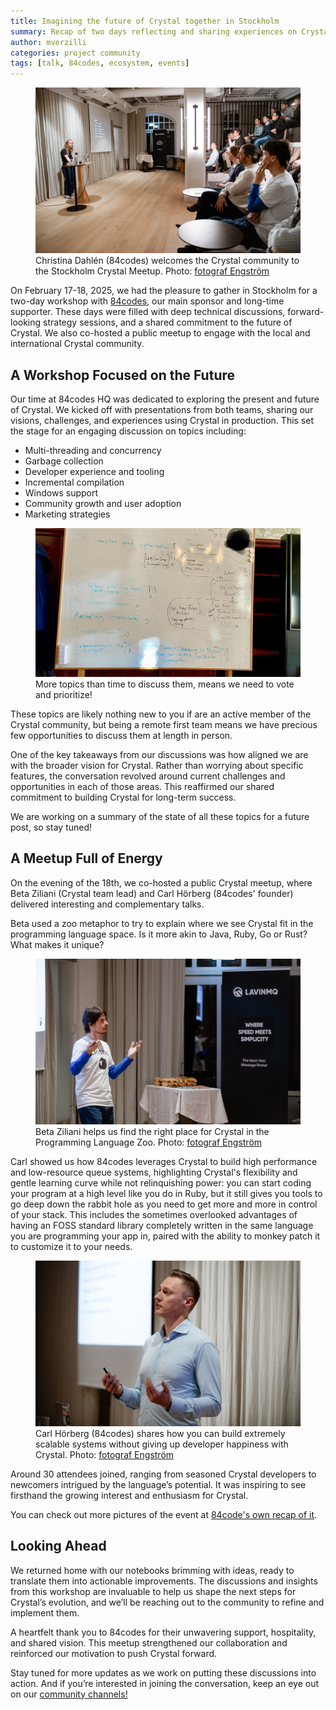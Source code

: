 ```yaml
---
title: Imagining the future of Crystal together in Stockholm
summary: Recap of two days reflecting and sharing experiences on Crystal
author: mverzilli
categories: project community
tags: [talk, 84codes, ecosystem, events]
---
```


<figure>
  <img src="/assets/blog/2025/stockholmmeetupintro.jpg" />
  <figcaption>
    Christina Dahlén (84codes) welcomes the Crystal community to the Stockholm Crystal Meetup. Photo: <a href="https://www.linkedin.com/company/fotograf-engstrom/" target="_blank">fotograf Engström</a>
  </figcaption>
</figure>

On February 17-18, 2025, we had the pleasure to gather in Stockholm for a two-day workshop with [84codes](https://www.84codes.com/), our main sponsor and long-time supporter. These days were filled with deep technical discussions, forward-looking strategy sessions, and a shared commitment to the future of Crystal. We also co-hosted a public meetup to engage with the local and international Crystal community.

## A Workshop Focused on the Future

Our time at 84codes HQ was dedicated to exploring the present and future of Crystal. We kicked off with presentations from both teams, sharing our visions, challenges, and experiences using Crystal in production. This set the stage for an engaging discussion on topics including:

- Multi-threading and concurrency
- Garbage collection
- Developer experience and tooling
- Incremental compilation
- Windows support
- Community growth and user adoption
- Marketing strategies

<figure>
  <img src="/assets/blog/2025/stockholmworkshoptopics.jpg" />
  <figcaption>
    More topics than time to discuss them, means we need to vote and prioritize!
  </figcaption>
</figure>

These topics are likely nothing new to you if are an active member of the Crystal community, but being a remote first team means we have precious few opportunities to discuss them at length in person.

One of the key takeaways from our discussions was how aligned we are with the broader vision for Crystal. Rather than worrying about specific features, the conversation revolved around current challenges and opportunities in each of those areas. This reaffirmed our shared commitment to building Crystal for long-term success.

We are working on a summary of the state of all these topics for a future post, so stay tuned!

## A Meetup Full of Energy

On the evening of the 18th, we co-hosted a public Crystal meetup, where Beta Ziliani (Crystal team lead) and Carl Hörberg (84codes' founder) delivered interesting and complementary talks.

Beta used a zoo metaphor to try to explain where we see Crystal fit in the programming language space. Is it more akin to Java, Ruby, Go or Rust? What makes it unique?

<figure>
  <img src="/assets/blog/2025/stockholmbeta.jpg" />
  <figcaption>
    Beta Ziliani helps us find the right place for Crystal in the Programming Language Zoo. Photo: <a href="https://www.linkedin.com/company/fotograf-engstrom/" target="_blank">fotograf Engström</a>
  </figcaption>
</figure>

Carl showed us how 84codes leverages Crystal to build high performance and low-resource queue systems, highlighting Crystal's flexibility and gentle learning curve while not relinquishing power: you can start coding your program at a high level like you do in Ruby, but it still gives you tools to go deep down the rabbit hole as you need to get more and more in control of your stack. This includes the sometimes overlooked advantages of having an FOSS standard library completely written in the same language you are programming your app in, paired with the ability to monkey patch it to customize it to your needs.

<figure>
  <img src="/assets/blog/2025/stockholmcarl.jpg" />
  <figcaption>
    Carl Hörberg (84codes) shares how you can build extremely scalable systems without giving up developer happiness with Crystal. Photo: <a href="https://www.linkedin.com/company/fotograf-engstrom/" target="_blank">fotograf Engström</a>
  </figcaption>
</figure>

Around 30 attendees joined, ranging from seasoned Crystal developers to newcomers intrigued by the language’s potential. It was inspiring to see firsthand the growing interest and enthusiasm for Crystal.

You can check out more pictures of the event at [84code's own recap of it](https://www.84codes.com/blog/crystal-meetup-in-pictures).

## Looking Ahead

We returned home with our notebooks brimming with ideas, ready to translate them into actionable improvements. The discussions and insights from this workshop are invaluable to help us shape the next steps for Crystal’s evolution, and we’ll be reaching out to the community to refine and implement them.

A heartfelt thank you to 84codes for their unwavering support, hospitality, and shared vision. This meetup strengthened our collaboration and reinforced our motivation to push Crystal forward.

Stay tuned for more updates as we work on putting these discussions into action. And if you’re interested in joining the conversation, keep an eye out on our <a href="/community">community channels!</a>
